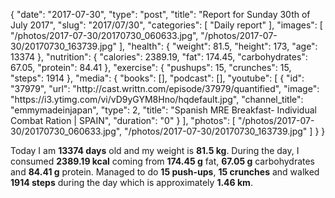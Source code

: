 {
    "date": "2017-07-30",
    "type": "post",
    "title": "Report for Sunday 30th of July 2017",
    "slug": "2017\/07\/30",
    "categories": [
        "Daily report"
    ],
    "images": [
        "\/photos\/2017-07-30\/20170730_060633.jpg",
        "\/photos\/2017-07-30\/20170730_163739.jpg"
    ],
    "health": {
        "weight": 81.5,
        "height": 173,
        "age": 13374
    },
    "nutrition": {
        "calories": 2389.19,
        "fat": 174.45,
        "carbohydrates": 67.05,
        "protein": 84.41
    },
    "exercise": {
        "pushups": 15,
        "crunches": 15,
        "steps": 1914
    },
    "media": {
        "books": [],
        "podcast": [],
        "youtube": [
            {
                "id": "37979",
                "url": "http:\/\/cast.writtn.com\/episode\/37979\/quantified",
                "image": "https:\/\/i3.ytimg.com\/vi\/vD9yGYM8Hno\/hqdefault.jpg",
                "channel_title": "emmymadeinjapan",
                "type": 2,
                "title": "Spanish MRE Breakfast- Individual Combat Ration | SPAIN",
                "duration": "0"
            }
        ],
        "photos": [
            "\/photos\/2017-07-30\/20170730_060633.jpg",
            "\/photos\/2017-07-30\/20170730_163739.jpg"
        ]
    }
}

Today I am <strong>13374 days</strong> old and my weight is <strong>81.5 kg</strong>. During the day, I consumed <strong>2389.19 kcal</strong> coming from <strong>174.45 g</strong> fat, <strong>67.05 g</strong> carbohydrates and <strong>84.41 g</strong> protein. Managed to do <strong>15 push-ups</strong>, <strong>15 crunches</strong> and walked <strong>1914 steps</strong> during the day which is approximately <strong>1.46 km</strong>.